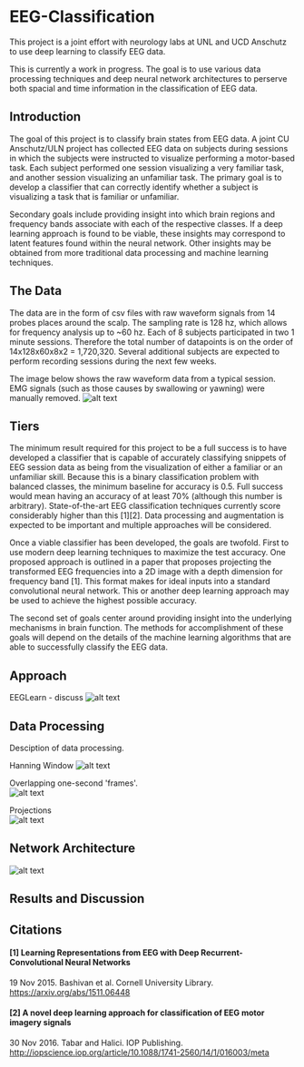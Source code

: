 [//]: # (Image References)

[image1]: ./Pictures/keras_summary.png "keras_summary"
[image2]: ./Pictures/eeg_learn_overview_architecture.png "eeg_learn_overview_architecture"
[image3]: ./Pictures/hanning.png "hanning"
[image4]: ./Pictures/one-second-wave-n-fft.png "one-second-wave-n-fft"
[image5]: ./Pictures/projections.png "projections"
[image6]: ./Pictures/four_channels.png "four_channels"


# EEG-Classification
This project is a joint effort with neurology labs at UNL and UCD Anschutz to use deep learning to classify EEG data.

This is currently a work in progress. The goal is to use various data processing techniques and deep neural network architectures to perserve both spacial and time information in the classification of EEG data. 



## Introduction 
The goal of this project is to classify brain states from EEG data. A joint CU Anschutz/ULN project has collected EEG data on subjects during sessions in which the subjects were instructed to visualize performing a motor-based task. Each subject performed one session visualizing a very familiar task, and another session visualizing an unfamiliar task. The primary goal is to develop a classifier that can correctly identify whether a subject is visualizing a task that is familiar or unfamiliar.   

Secondary goals include providing insight into which brain regions and frequency bands associate with each of the respective classes. If a deep learning approach is found to be viable, these insights may correspond to latent features found within the neural network. Other insights may be obtained from more traditional data processing and machine learning techniques.    


## The Data  
The data are in the form of csv files with raw waveform signals from 14 probes places around the scalp. The sampling rate is 128 hz, which allows for frequency analysis up to ~60 hz. Each of 8 subjects participated in two 1 minute sessions. Therefore the total number of datapoints is on the order of 14x128x60x8x2 = 1,720,320. Several additional subjects are expected to perform recording sessions during the next few weeks. 

The image below shows the raw waveform data from a typical session. EMG signals (such as those causes by swallowing or yawning) were manually removed.
![alt text][image6]

## Tiers
The minimum result required for this project to be a full success is to have developed a classifier that is capable of accurately classifying snippets of EEG session data as being from the visualization of either a familiar or an unfamiliar skill. Because this is a binary classification problem with balanced classes, the minimum baseline for accuracy is 0.5. Full success would mean having an accuracy of at least 70% (although this number is arbitrary). State-of-the-art EEG classification techniques currently score considerably higher than this [1][2]. Data processing and augmentation is expected to be important and multiple approaches will be considered.  

Once a viable classifier has been developed, the goals are twofold. First to use modern deep learning techniques to maximize the test accuracy. One proposed approach is outlined in a paper that proposes projecting the transformed EEG frequencies into a 2D image with a depth dimension for frequency band [1]. This format makes for ideal inputs into a standard convolutional neural network. This or another deep learning approach may be used to achieve the highest possible accuracy.    

The  second set of goals center around providing insight into the underlying mechanisms in brain function. The methods for accomplishment of these goals will depend on the details of the machine learning algorithms that are able to successfully classify the EEG data.   

## Approach
EEGLearn - discuss
![alt text][image2]

## Data Processing  
Desciption of data processing.  

Hanning Window
![alt text][image3]

Overlapping one-second 'frames'.  
![alt text][image4]

Projections  
![alt text][image5]

## Network Architecture

![alt text][image1]

## Results and Discussion

## Citations

#### [1] Learning Representations from EEG with Deep Recurrent-Convolutional Neural Networks  ####
19 Nov 2015. Bashivan et al.  Cornell University Library.   
https://arxiv.org/abs/1511.06448


#### [2] A novel deep learning approach for classification of EEG motor imagery signals   ####
30 Nov 2016. Tabar and Halici. IOP Publishing.   
http://iopscience.iop.org/article/10.1088/1741-2560/14/1/016003/meta
